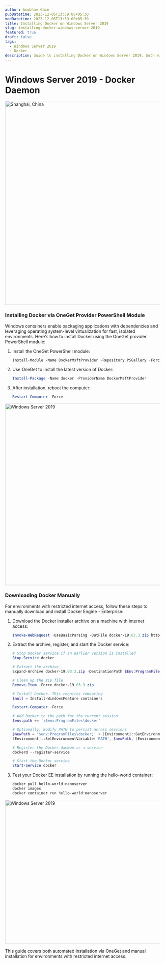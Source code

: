 ```yaml
---
author: Anubhav Gain
pubDatetime: 2023-12-06T13:59:00+05:30
modDatetime: 2023-12-06T13:59:00+05:30
title: Installing Docker on Windows Server 2019
slug: installing-docker-windows-server-2019
featured: true
draft: false
tags:
  - Windows Server 2019
  - Docker
description: Guide to installing Docker on Windows Server 2019, both via OneGet and manual download methods.
---
```


# Windows Server 2019 - Docker Daemon

<img alt="Shanghai, China" src="/assets/images/photo-f654_gfdgbg4e345g4_sf-bfc8f1f79edc9b8c9913aed41d58a3db.png" width="1500" height="664">

### Installing Docker via OneGet Provider PowerShell Module

Windows containers enable packaging applications with dependencies and leveraging operating system-level virtualization for fast, isolated environments. Here's how to install Docker using the OneGet provider PowerShell module:

1. Install the OneGet PowerShell module:

   ```powershell
   Install-Module -Name DockerMsftProvider -Repository PSGallery -Force
   ```

2. Use OneGet to install the latest version of Docker:

   ```powershell
   Install-Package -Name docker -ProviderName DockerMsftProvider
   ```

3. After installation, reboot the computer:
   ```powershell
   Restart-Computer -Force
   ```

<img alt="Windows Server 2019" src="/assets/images/Windows_Server_2019_01-4ea32b0be138e6853c664ca772e0c220.png" width="1273" height="591">

### Downloading Docker Manually

For environments with restricted internet access, follow these steps to manually download and install Docker Engine - Enterprise:

1. Download the Docker installer archive on a machine with internet access:

   ```powershell
   Invoke-WebRequest -UseBasicParsing -OutFile docker-19.03.3.zip https://download.docker.com/components/engine/windows-server/19.03/docker-19.03.3.zip
   ```

2. Extract the archive, register, and start the Docker service:

   ```powershell
   # Stop Docker service if an earlier version is installed
   Stop-Service docker

   # Extract the archive
   Expand-Archive docker-19.03.3.zip -DestinationPath $Env:ProgramFiles -Force

   # Clean up the zip file
   Remove-Item -Force docker-19.03.3.zip

   # Install Docker. This requires rebooting
   $null = Install-WindowsFeature containers

   Restart-Computer -Force

   # Add Docker to the path for the current session
   $env:path += ';$env:ProgramFiles\docker'

   # Optionally, modify PATH to persist across sessions
   $newPath = '$env:ProgramFiles\docker;' + [Environment]::GetEnvironmentVariable('PATH',[EnvironmentVariableTarget]::Machine)
   [Environment]::SetEnvironmentVariable('PATH', $newPath, [EnvironmentVariableTarget]::Machine)

   # Register the Docker daemon as a service
   dockerd --register-service

   # Start the Docker service
   Start-Service docker
   ```

3. Test your Docker EE installation by running the hello-world container:
   ```powershell
   docker pull hello-world:nanoserver
   docker images
   docker container run hello-world:nanoserver
   ```

<img alt="Windows Server 2019" src="/assets/images/Windows_Server_2019_02-9ef2e9d10b4f275acd828e7634d9cfee.png" width="840" height="469">

This guide covers both automated installation via OneGet and manual installation for environments with restricted internet access.
